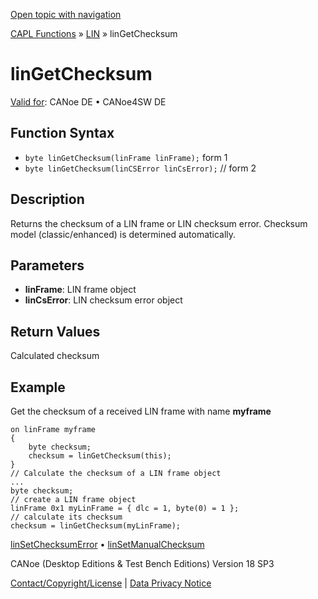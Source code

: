 [Open topic with navigation](../../../../../CANoeDEFamily.htm#Topics/CAPLFunctions/LIN/Functions/CAPLfunctionLINGetChecksum.md)

[CAPL Functions](../../CAPLfunctions.md) » [LIN](../CAPLfunctionsLINOverview.md) » linGetChecksum

# linGetChecksum

[Valid for](../../../Shared/FeatureAvailability.md): CANoe DE • CANoe4SW DE

## Function Syntax

- `byte linGetChecksum(linFrame linFrame);` form 1
- `byte linGetChecksum(linCSError linCsError);` // form 2

## Description

Returns the checksum of a LIN frame or LIN checksum error. Checksum model (classic/enhanced) is determined automatically.

## Parameters

- **linFrame**: LIN frame object
- **linCsError**: LIN checksum error object

## Return Values

Calculated checksum

## Example

Get the checksum of a received LIN frame with name **myframe**

```plaintext
on linFrame myframe
{
    byte checksum;
    checksum = linGetChecksum(this);
}
// Calculate the checksum of a LIN frame object
...
byte checksum;
// create a LIN frame object
linFrame 0x1 myLinFrame = { dlc = 1, byte(0) = 1 };
// calculate its checksum
checksum = linGetChecksum(myLinFrame);
```

[linSetChecksumError](CAPLfunctionLINSetChecksumError.md) • [linSetManualChecksum](CAPLfunctionLINSetManualChecksum.md)

CANoe (Desktop Editions & Test Bench Editions) Version 18 SP3

[Contact/Copyright/License](../../../Shared/ContactCopyrightLicense.md) | [Data Privacy Notice](https://www.vector.com/int/en/company/get-info/privacy-policy/)
